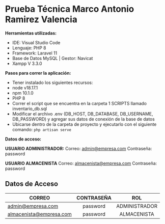 # Prueba Técnica Marco Antonio Ramirez Valencia
**Herramientas utilizadas:**

 - IDE: Visual Studio Code
 - Lenguaje: PHP 8
 - Framework: Laravel 11
 - Base de Datos MySQL | Gestor: Navicat
 - Xampp V 3.3.0

**Pasos para correr la aplicación:**

 - Tener instalado los siguientes recursos:
 - node v18.17.1
 - npm 10.1.0
 - PHP  8
 - Correr el script que se encuentra en la carpeta 1 SCRIPTS llamado inventario_db.sql
 - Modificar el archivo .env (DB_HOST, DB_DATABASE, DB_USERNAME, DB_PASSWORD) y agregar sus datos de conexión de la base de datos
 - Ubicarse dentro de la carpeta de proyecto y ejecutarlo con el siguiente comando: `php artisan serve`

**Datos de acceso:**

**USUARIO ADMINISTRADOR:**
Correo: admin@empresa.com
Contraseña: password

**USUARIO ALMACENISTA**
Correo: almacenista@empresa.com
Contraseña: password

## Datos de Acceso

| CORREO  | CONTRASEÑA | ROL | 
| ------------- |:-------------:|:-------------:|
| admin@empresa.com      | password     |ADMINISTRADOR|
| almacenista@empresa.com      | password     |ALMACENISTA |


